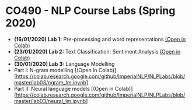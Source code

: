 # CO490 - NLP Course Labs (Spring 2020)


 - **(16/01/2020) Lab 1:** Pre-processing and word representations [(Open in Colab)](https://colab.research.google.com/github/ImperialNLP/NLPLabs/blob/master/lab01/preprocessing_and_embeddings.ipynb)
 - **(23/01/2020) Lab 2:** Text Classification: Sentiment Analysis [(Open in Colab)](https://colab.research.google.com/github/ImperialNLP/NLPLabs/blob/master/lab02/sentiment_classification.ipynb)
 - **(30/01/2020) Lab 3:** Language Modelling
  - Part I: N-gram modelling [(Open in Colab)][https://colab.research.google.com/github/ImperialNLP/NLPLabs/blob/master/lab03/ngram_lm.ipynb]
  - Part II: Neural language models [(Open in Colab)][https://colab.research.google.com/github/ImperialNLP/NLPLabs/blob/master/lab03/neural_lm.ipynb]
